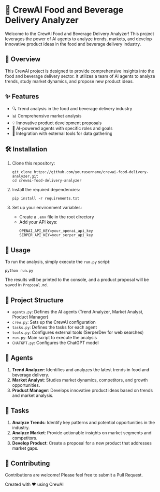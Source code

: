 # 🚀 CrewAI Food and Beverage Delivery Analyzer

Welcome to the CrewAI Food and Beverage Delivery Analyzer! This project leverages the power of AI agents to analyze trends, markets, and develop innovative product ideas in the food and beverage delivery industry.

## 🌟 Overview

This CrewAI project is designed to provide comprehensive insights into the food and beverage delivery sector. It utilizes a team of AI agents to analyze trends, study market dynamics, and propose new product ideas.

## ✨ Features

- 🔍 Trend analysis in the food and beverage delivery industry
- 📊 Comprehensive market analysis
- 💡 Innovative product development proposals
- 🤖 AI-powered agents with specific roles and goals
- 🔗 Integration with external tools for data gathering

## 🛠️ Installation

1. Clone this repository:
   ```
   git clone https://github.com/yourusername/crewai-food-delivery-analyzer.git
   cd crewai-food-delivery-analyzer
   ```

2. Install the required dependencies:
   ```
   pip install -r requirements.txt
   ```

3. Set up your environment variables:
   - Create a `.env` file in the root directory
   - Add your API keys:
     ```
     OPENAI_API_KEY=your_openai_api_key
     SERPER_API_KEY=your_serper_api_key
     ```

## 🚀 Usage

To run the analysis, simply execute the `run.py` script:

```
python run.py
```

The results will be printed to the console, and a product proposal will be saved in `Proposal.md`.

## 📁 Project Structure

- `agents.py`: Defines the AI agents (Trend Analyzer, Market Analyst, Product Manager)
- `crew.py`: Sets up the CrewAI configuration
- `tasks.py`: Defines the tasks for each agent
- `tools.py`: Configures external tools (SerperDev for web searches)
- `run.py`: Main script to execute the analysis
- `CHATGPT.py`: Configures the ChatGPT model

## 🤖 Agents

1. **Trend Analyzer**: Identifies and analyzes the latest trends in food and beverage delivery.
2. **Market Analyst**: Studies market dynamics, competitors, and growth opportunities.
3. **Product Manager**: Develops innovative product ideas based on trends and market analysis.

## 📝 Tasks

1. **Analyze Trends**: Identify key patterns and potential opportunities in the industry.
2. **Analyze Market**: Provide actionable insights on market segments and competitors.
3. **Develop Product**: Create a proposal for a new product that addresses market gaps.

## 🤝 Contributing

Contributions are welcome! Please feel free to submit a Pull Request.


Created with ❤️ using CrewAI
